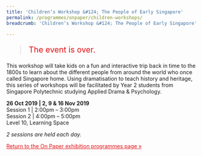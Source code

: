 ```yaml
---
title: 'Children’s Workshop &#124; The People of Early Singapore'
permalink: /programmes/onpaper/children-workshops/
breadcrumb: 'Children’s Workshop &#124; The People of Early Singapore'

---
```



<blockquote style="color: #E21216; font-size: 150%;">The event is over.</blockquote>

This workshop will take kids on a fun and interactive trip back in time to the 1800s to learn about the different people from around the world who once called Singapore home. Using dramatisation to teach history and heritage, this series of workshops will be facilitated by Year 2 students from Singapore Polytechnic studying Applied Drama & Psychology.

__26 Oct 2019 &#124; 2, 9 & 16 Nov 2019__<br>
Session 1 &#124; 2:00pm – 3:00pm<br>
Session 2 &#124; 4:00pm – 5:00pm<br>
Level 10, Learning Space

_2 sessions are held each day._

<a href="/exhibitions/past-exhibitions/onpaper/programmes/" style="color:#E21216;">Return to the On Paper exhibition programmes page &#187;</a>
